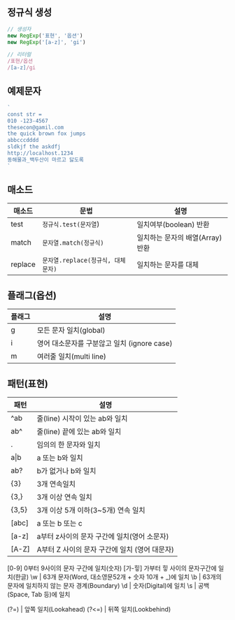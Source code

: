 ## 정규식 생성
```js
// 생성자
new RegExp('표현', '옵션')
new RegExp('[a-z]', 'gi')

// 리터럴
/표현/옵션
/[a-z]/gi
```

## 예제문자
```js
`
const str = 
010 -123-4567
thesecon@gamil.com
the quick brown fox jumps
abbcccdddd
sldkjf the askdfj
http://localhost.1234
동해물과_백두산이 마르고 닳도록
`
```

## 매소드
매소드 | 문법 | 설명
-- | -- | --
test | `정규식.test(문자열`) | 일치여부(boolean) 반환
match | `문자열.match(정규식)` | 일치하는 문자의 배열(Array) 반환
replace | `문자열.replace(정규식, 대체문자)` | 일치하는 문자를 대체

## 플래그(옵션)

플래그 | 설명
--|--
g| 모든 문자 일치(global)
i | 영어 대소문자를 구분않고 일치 (ignore case)
m | 여러줄 일치(multi line)

## 패턴(표현)
패턴 | 설명
--|--
^ab | 줄(line) 시작이 있는 ab와 일치
ab^ |줄(line) 끝에 있는 ab와 일치
. | 임의의 한 문자와 일치
a&verbar;b  | a 또는 b와 일치
ab? | b가 없거나 b와 일치
{3} | 3개 연속일치
{3,} | 3개 이상 연속 일치
{3,5} | 3개 이상 5개 이하(3~5개) 연속 일치
[abc] | a 또는 b 또는 c
[a-z] | a부터 z사이의 문자 구간에 일치(영어 소문자)
[A-Z] | A부터 Z 사이의 문자 구간에 일치 (영어 대문자)
[0-9] 0부터 9사이의 문자 구간에 일치(숫자)
[가-힣] 가부터 힣 사이의 문자구간에 일치(한글)
\w | 63개 문자(Word, 대소영문52개 + 숫자 10개 + _)에 일치
\b | 63개의 문자에 일치하지 않는 문자 경계(Boundary)
\d | 숫자(Digital)에 일치
\s | 공백(Space, Tab 등)에 일치

(?=) | 앞쪽 일치(Lookahead)
(?<=) | 뒤쪽 일치(Lookbehind)